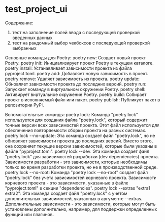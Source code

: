 # test_project_ui

Содержание:
1. тест на заполнение полей ввода с последующей проверкой введенных данных
2. тест на рандомный выбор чекбоксов с последующей проверкой выбранных

Основные команды для Poetry:
poetry new: Создает новый проект Poetry.
poetry init: Инициализирует проект Poetry в текущем каталоге.
poetry install: Устанавливает зависимости проекта из файла pyproject.toml.
poetry add: Добавляет новую зависимость в проект.
poetry remove: Удаляет зависимость из проекта.
poetry update: Обновляет зависимости проекта до последних версий.
poetry run: Запускает команду в виртуальном окружении Poetry.
poetry shell: Активирует виртуальное окружение Poetry.
poetry build: Собирает проект в исполняемый файл или пакет.
poetry publish: Публикует пакет в репозитории PyPI.


Вспомогательные команды:
poetry lock: Команда "poetry lock" используется для создания файла "poetry.lock", 
который содержит точные версии всех зависимостей проекта. Этот файл используется для обеспечения повторяемости 
сборки проекта на разных системах.
poetry lock --no-update: Эта команда создает файл "poetry.lock", но не обновляет зависимости проекта до последних 
версий. Вместо этого, она сохраняет текущие версии зависимостей, которые были указаны в файле "pyproject.toml".
poetry lock --dev: Эта команда создает файл "poetry.lock" для зависимостей разработки (dev dependencies) проекта. 
Зависимости разработки - это зависимости, которые необходимы только во время разработки проекта, 
но не в производственной среде.
poetry lock --no-root: Команда "poetry lock --no-root" создает файл "poetry.lock" без учета зависимостей корневого 
проекта. Зависимости корневого проекта - это зависимости, указанные в файле "pyproject.toml" в секции "dependencies".
poetry lock --extras "extra1 extra2": Эта команда создает файл "poetry.lock" с учетом дополнительных зависимостей, 
указанных в аргументе --extras. Дополнительные зависимости - это зависимости, которые могут быть установлены 
дополнительно, например, для поддержки определенных функций или плагинов.
